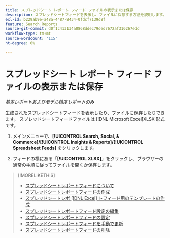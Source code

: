```yaml
---
title: スプレッドシート レポート フィード ファイルの表示または保存
description: スプレッドシートフィードを表示し、ファイルに保存する方法を説明します。
exl-id: b229ab9e-a48a-4487-8434-0fdcf7139d8f
feature: Search Reports
source-git-commit: d0f1c413134a0868ddec79ded7672af316267edd
workflow-type: tm+mt
source-wordcount: '115'
ht-degree: 0%

---
```


# スプレッドシート レポート フィード ファイルの表示または保存

*基本レポートおよびモデル精度レポートのみ*

生成されたスプレッドシートフィードを表示したり、ファイルに保存したりできます。 スプレッドシートフィードファイルは [!DNL Microsoft Excel]XLSX 形式です。

1. メインメニューで、**[!UICONTROL Search, Social, & Commerce]/[!UICONTROL Insights & Reports]/[!UICONTROL Spreadsheet Feeds]** をクリックします。

1. フィードの横にある「**[!UICONTROL XLSX]**」をクリックし、ブラウザーの通常の手順に従ってファイルを開くか保存します。

>[!MORELIKETHIS]
>
>* [ スプレッドシートレポートフィードについて ](spreadsheet-feed-about.md)
>* [ スプレッドシートレポートフィードの作成 ](spreadsheet-feed-create.md)
>* [ スプレッドシートレポ  [!DNL Excel]  トフィード用のテンプレートの作成 ](spreadsheet-feed-create-excel-template.md)
>* [ スプレッドシートレポートフィード設定の編集 ](spreadsheet-feed-edit.md)
>* [ スプレッドシートレポートフィードの設定 ](spreadsheet-feed-settings.md)
>* [ スプレッドシートレポートフィードを手動で更新 ](spreadsheet-feed-refresh.md)
>* [ スプレッドシートレポートフィードの削除 ](spreadsheet-feed-delete.md)
